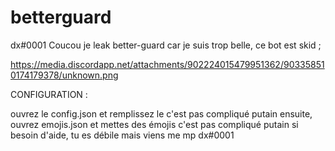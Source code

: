 # betterguard
dx#0001
Coucou je leak better-guard car je suis trop belle, ce bot est skid ;

https://media.discordapp.net/attachments/902224015479951362/903358510174179378/unknown.png


CONFIGURATION :

ouvrez le config.json et remplissez le c'est pas compliqué putain
ensuite, ouvrez emojis.json et mettes des émojis c'est pas compliqué putain
si besoin d'aide, tu es débile mais viens me mp dx#0001


